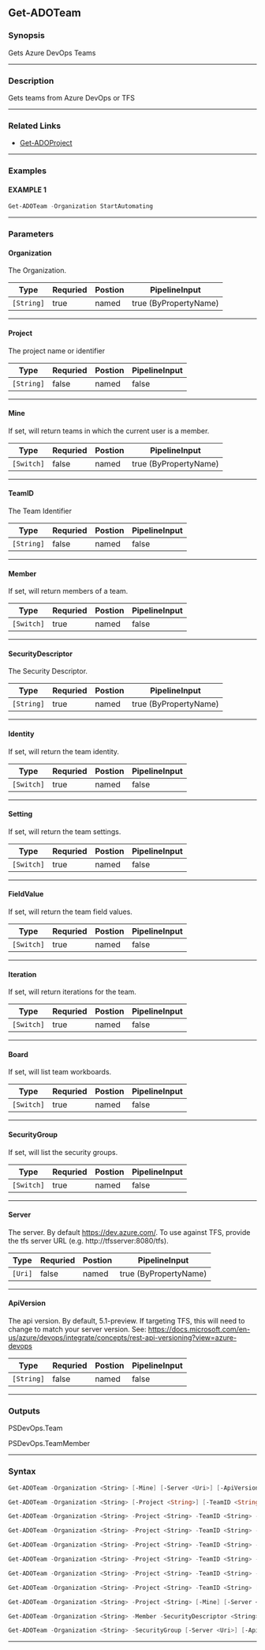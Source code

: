 
Get-ADOTeam
-----------
### Synopsis
Gets Azure DevOps Teams

---
### Description

Gets teams from Azure DevOps or TFS

---
### Related Links
* [Get-ADOProject](Get-ADOProject.md)
---
### Examples
#### EXAMPLE 1
```PowerShell
Get-ADOTeam -Organization StartAutomating
```

---
### Parameters
#### **Organization**

The Organization.



|Type          |Requried|Postion|PipelineInput        |
|--------------|--------|-------|---------------------|
|```[String]```|true    |named  |true (ByPropertyName)|
---
#### **Project**

The project name or identifier



|Type          |Requried|Postion|PipelineInput|
|--------------|--------|-------|-------------|
|```[String]```|false   |named  |false        |
---
#### **Mine**

If set, will return teams in which the current user is a member.



|Type          |Requried|Postion|PipelineInput        |
|--------------|--------|-------|---------------------|
|```[Switch]```|false   |named  |true (ByPropertyName)|
---
#### **TeamID**

The Team Identifier



|Type          |Requried|Postion|PipelineInput|
|--------------|--------|-------|-------------|
|```[String]```|false   |named  |false        |
---
#### **Member**

If set, will return members of a team.



|Type          |Requried|Postion|PipelineInput|
|--------------|--------|-------|-------------|
|```[Switch]```|true    |named  |false        |
---
#### **SecurityDescriptor**

The Security Descriptor.



|Type          |Requried|Postion|PipelineInput        |
|--------------|--------|-------|---------------------|
|```[String]```|true    |named  |true (ByPropertyName)|
---
#### **Identity**

If set, will return the team identity.



|Type          |Requried|Postion|PipelineInput|
|--------------|--------|-------|-------------|
|```[Switch]```|true    |named  |false        |
---
#### **Setting**

If set, will return the team settings.



|Type          |Requried|Postion|PipelineInput|
|--------------|--------|-------|-------------|
|```[Switch]```|true    |named  |false        |
---
#### **FieldValue**

If set, will return the team field values.



|Type          |Requried|Postion|PipelineInput|
|--------------|--------|-------|-------------|
|```[Switch]```|true    |named  |false        |
---
#### **Iteration**

If set, will return iterations for the team.



|Type          |Requried|Postion|PipelineInput|
|--------------|--------|-------|-------------|
|```[Switch]```|true    |named  |false        |
---
#### **Board**

If set, will list team workboards.



|Type          |Requried|Postion|PipelineInput|
|--------------|--------|-------|-------------|
|```[Switch]```|true    |named  |false        |
---
#### **SecurityGroup**

If set, will list the security groups.



|Type          |Requried|Postion|PipelineInput|
|--------------|--------|-------|-------------|
|```[Switch]```|true    |named  |false        |
---
#### **Server**

The server.  By default https://dev.azure.com/.
To use against TFS, provide the tfs server URL (e.g. http://tfsserver:8080/tfs).



|Type       |Requried|Postion|PipelineInput        |
|-----------|--------|-------|---------------------|
|```[Uri]```|false   |named  |true (ByPropertyName)|
---
#### **ApiVersion**

The api version.  By default, 5.1-preview.
If targeting TFS, this will need to change to match your server version.
See: https://docs.microsoft.com/en-us/azure/devops/integrate/concepts/rest-api-versioning?view=azure-devops



|Type          |Requried|Postion|PipelineInput|
|--------------|--------|-------|-------------|
|```[String]```|false   |named  |false        |
---
### Outputs
PSDevOps.Team


PSDevOps.TeamMember


---
### Syntax
```PowerShell
Get-ADOTeam -Organization <String> [-Mine] [-Server <Uri>] [-ApiVersion <String>] [<CommonParameters>]
```
```PowerShell
Get-ADOTeam -Organization <String> [-Project <String>] [-TeamID <String>] -Identity [-Server <Uri>] [-ApiVersion <String>] [<CommonParameters>]
```
```PowerShell
Get-ADOTeam -Organization <String> -Project <String> -TeamID <String> -Board [-Server <Uri>] [-ApiVersion <String>] [<CommonParameters>]
```
```PowerShell
Get-ADOTeam -Organization <String> -Project <String> -TeamID <String> -Iteration [-Server <Uri>] [-ApiVersion <String>] [<CommonParameters>]
```
```PowerShell
Get-ADOTeam -Organization <String> -Project <String> -TeamID <String> -FieldValue [-Server <Uri>] [-ApiVersion <String>] [<CommonParameters>]
```
```PowerShell
Get-ADOTeam -Organization <String> -Project <String> -TeamID <String> -Setting [-Server <Uri>] [-ApiVersion <String>] [<CommonParameters>]
```
```PowerShell
Get-ADOTeam -Organization <String> -Project <String> -TeamID <String> -Member [-Server <Uri>] [-ApiVersion <String>] [<CommonParameters>]
```
```PowerShell
Get-ADOTeam -Organization <String> -Project <String> -TeamID <String> [-Server <Uri>] [-ApiVersion <String>] [<CommonParameters>]
```
```PowerShell
Get-ADOTeam -Organization <String> -Project <String> [-Mine] [-Server <Uri>] [-ApiVersion <String>] [<CommonParameters>]
```
```PowerShell
Get-ADOTeam -Organization <String> -Member -SecurityDescriptor <String> [-Server <Uri>] [-ApiVersion <String>] [<CommonParameters>]
```
```PowerShell
Get-ADOTeam -Organization <String> -SecurityGroup [-Server <Uri>] [-ApiVersion <String>] [<CommonParameters>]
```
---


